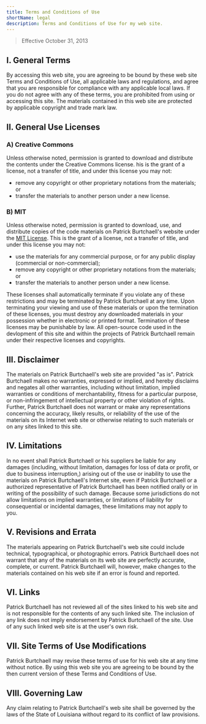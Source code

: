 ```yaml
---
title: Terms and Conditions of Use
shortName: legal
description: Terms and Conditions of Use for my web site.
---
```


> Effective October 31, 2013

## I. General Terms
By accessing this web site, you are agreeing to be bound by these web site Terms and Conditions of Use, all applicable laws and regulations, and agree that you are responsible for compliance with any applicable local laws. If you do not agree with any of these terms, you are prohibited from using or accessing this site. The materials contained in this web site are protected by applicable copyright and trade mark law.

## II. General Use Licenses 
	
### A) Creative Commons
Unless otherwise noted, permission is granted to download and distribute the contents under the Creative Commons license. his is the grant of a license, not a transfer of title, and under this license you may not:

- remove any copyright or other proprietary notations from the materials; or
- transfer the materials to another person under a new license.

### B) MIT 
Unless otherwise noted, permission is granted to download, use, and distribute copies of the code materials on Patrick Burtchaell's website under the [MIT License](http://pb.mit-license.org). This is the grant of a license, not a transfer of title, and under this license you may not:

- use the materials for any commercial purpose, or for any public display (commercial or non-commercial);
- remove any copyright or other proprietary notations from the materials; or
- transfer the materials to another person under a new license.

These licenses shall automatically terminate if you violate any of these restrictions and may be terminated by Patrick Burtchaell at any time. Upon terminating your viewing and use of these materials or upon the termination of these licenses, you must destroy any downloaded materials in your possession whether in electronic or printed format. Termination of these licenses may be punishable by law. All open-source code used in the devlopment of this site and within the projects of Patrick Burtchaell remain under their respective licenses and copyrights. 

## III. Disclaimer
The materials on Patrick Burtchaell's web site are provided "as is". Patrick Burtchaell makes no warranties, expressed or implied, and hereby disclaims and negates all other warranties, including without limitation, implied warranties or conditions of merchantability, fitness for a particular purpose, or non-infringement of intellectual property or other violation of rights. Further, Patrick Burtchaell does not warrant or make any representations concerning the accuracy, likely results, or reliability of the use of the materials on its Internet web site or otherwise relating to such materials or on any sites linked to this site.

## IV. Limitations
In no event shall Patrick Burtchaell or his suppliers be liable for any damages (including, without limitation, damages for loss of data or profit, or due to business interruption,) arising out of the use or inability to use the materials on Patrick Burtchaell's Internet site, even if Patrick Burtchaell or a authorized representative of Patrick Burtchaell has been notified orally or in writing of the possibility of such damage. Because some jurisdictions do not allow limitations on implied warranties, or limitations of liability for consequential or incidental damages, these limitations may not apply to you.

## V. Revisions and Errata
The materials appearing on Patrick Burtchaell's web site could include technical, typographical, or photographic errors. Patrick Burtchaell does not warrant that any of the materials on its web site are perfectly accurate, complete, or current. Patrick Burtchaell will, however, make changes to the materials contained on his web site if an error is found and reported.

## VI. Links
Patrick Burtchaell has not reviewed all of the sites linked to his web site and is not responsible for the contents of any such linked site. The inclusion of any link does not imply endorsement by Patrick Burtchaell of the site. Use of any such linked web site is at the user's own risk. 

## VII. Site Terms of Use Modifications
Patrick Burtchaell may revise these terms of use for his web site at any time without notice. By using this web site you are agreeing to be bound by the then current version of these Terms and Conditions of Use.

## VIII. Governing Law
Any claim relating to Patrick Burtchaell's web site shall be governed by the laws of the State of Louisiana without regard to its conflict of law provisions.